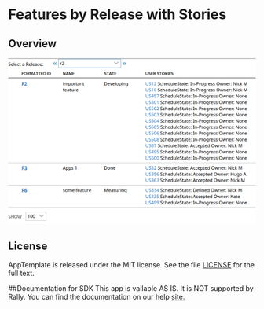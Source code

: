 Features by Release with Stories
=========================

## Overview
![](pic.png)

## License

AppTemplate is released under the MIT license.  See the file [LICENSE](./LICENSE) for the full text.

##Documentation for SDK
This app is vailable AS IS. It is NOT supported by Rally.
You can find the documentation on our help [site.](https://help.rallydev.com/apps/2.0rc3/doc/)
